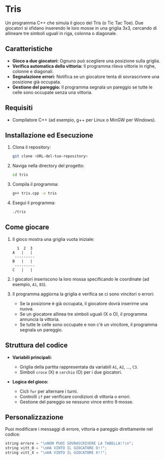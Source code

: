 # Tris

Un programma C++ che simula il gioco del Tris (o Tic Tac Toe). Due giocatori si sfidano inserendo le loro mosse in una griglia 3x3, cercando di allineare tre simboli uguali in riga, colonna o diagonale.

## Caratteristiche

- **Gioco a due giocatori:** Ognuno può scegliere una posizione sulla griglia.
- **Verifica automatica della vittoria:** Il programma rileva vittorie in righe, colonne e diagonali.
- **Segnalazione errori:** Notifica se un giocatore tenta di sovrascrivere una posizione già occupata.
- **Gestione del pareggio:** Il programma segnala un pareggio se tutte le celle sono occupate senza una vittoria.

## Requisiti

- Compilatore C++ (ad esempio, g++ per Linux o MinGW per Windows).

## Installazione ed Esecuzione

1. Clona il repository:
   ```bash
   git clone <URL-del-tuo-repository>
   ```
2. Naviga nella directory del progetto:
   ```bash
   cd tris
   ```
3. Compila il programma:
   ```bash
   g++ tris.cpp -o tris
   ```
4. Esegui il programma:
   ```bash
   ./tris
   ```

## Come giocare

1. Il gioco mostra una griglia vuota iniziale:

   ```
     1  2  3
   A   |   |  
    ---------
   B   |   |  
    ---------
   C   |   |  
   ```

2. I giocatori inseriscono la loro mossa specificando le coordinate (ad esempio, `A1`, `B3`).

3. Il programma aggiorna la griglia e verifica se ci sono vincitori o errori:
   - Se la posizione è già occupata, il giocatore dovrà inserirne una nuova.
   - Se un giocatore allinea tre simboli uguali (X o O), il programma annuncia la vittoria.
   - Se tutte le celle sono occupate e non c'è un vincitore, il programma segnala un pareggio.

## Struttura del codice

- **Variabili principali:**
  - Griglia della partita rappresentata da variabili `A1`, `A2`, ..., `C3`.
  - Simboli `croce` (X) e `cerchio` (O) per i due giocatori.

- **Logica del gioco:**
  - Cicli `for` per alternare i turni.
  - Controlli `if` per verificare condizioni di vittoria o errori.
  - Gestione del pareggio se nessuno vince entro 9 mosse.

## Personalizzazione

Puoi modificare i messaggi di errore, vittoria e pareggio direttamente nel codice:

```cpp
string errore = "\nNON PUOI SOVRASCRIVERE LA TABELLA!!\n";
string vitt_O = "\nHA VINTO IL GIOCATORE O!!";
string vitt_X = "\nHA VINTO IL GIOCATORE X!!";
```
